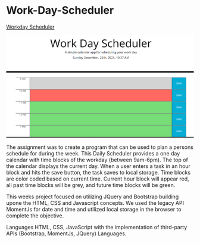 # Work-Day-Scheduler


[Workday Scheduler]( https://tooqk4u.github.io/Work-Day-Scheduler/)


![Screenshot of Application](./assets/images/screenshot.PNG)

The assignment was to create a program that can be used to plan a persons schedule for during the week. This Daily Scheduler provides a one day calendar with time blocks of the workday (between 9am-6pm). The top of the calendar displays the current day. When a user enters a task in an hour block and hits the save button, the task saves to local storage. Time blocks are color coded based on current time. Current hour block will appear red, all past time blocks will be grey, and future time blocks will be green.

This weeks project focused on utilizing JQuery and Bootstrap building upone the HTML, CSS and Javascript concepts. We used the legacy API MomentJs for date and time and utilized local storage in the browser to complete the objective.

Languages HTML, CSS, JavaScript with the implementation of third-party APIs (Bootstrap, MomentJs, JQuery) Languages.
